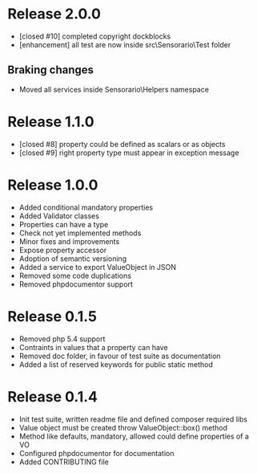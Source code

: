 # Release 2.0.0

 * [closed #10] completed copyright dockblocks
 * [enhancement] all test are now inside src\Sensorario\Test folder

## Braking changes

 * Moved all services inside Sensorario\Helpers namespace

# Release 1.1.0

 * [closed #8] property could be defined as scalars or as objects
 * [closed #9] right property type must appear in exception message

# Release 1.0.0

 * Added conditional mandatory properties
 * Added Validator classes
 * Properties can have a type
 * Check not yet implemented methods
 * Minor fixes and improvements
 * Expose property accessor
 * Adoption of semantic versioning
 * Added a service to export ValueObject in JSON
 * Removed some code duplications
 * Removed phpdocumentor support

# Release 0.1.5

 * Removed php 5.4 support
 * Contraints in values that a property can have
 * Removed doc folder, in favour of test suite as documentation
 * Added a list of reserved keywords for public static method

# Release 0.1.4

 * Init test suite, written readme file and defined composer required libs
 * Value object must be created throw ValueObject::box() method
 * Method like defaults, mandatory, allowed could define properties of a VO
 * Configured phpdocumentor for documentation
 * Added CONTRIBUTING file
